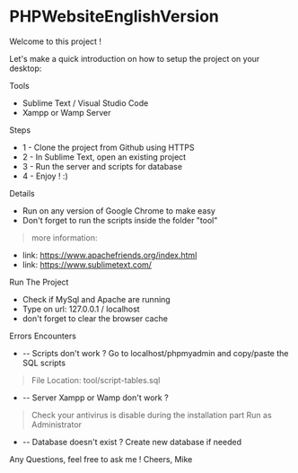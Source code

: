 # PHPWebsiteEnglishVersion

Welcome to this project !

Let's make a quick introduction on how to setup the project on your desktop:

Tools
- Sublime Text / Visual Studio Code
- Xampp or Wamp Server

Steps
* 1 - Clone the project from Github using HTTPS
* 2 - In Sublime Text, open an existing project
* 3 - Run the server and scripts for database 
* 4 - Enjoy ! :)

Details
*  Run on any version of Google Chrome to make easy
*  Don't forget to run the scripts inside the folder "tool"
> more information: 
  * link: https://www.apachefriends.org/index.html
  * link: https://www.sublimetext.com/

Run The Project
* Check if MySql and Apache are running
* Type on url: 127.0.0.1 / localhost
* don't forget to clear the browser cache

Errors Encounters
* -- Scripts don't work ? Go to localhost/phpmyadmin and copy/paste the SQL scripts
> File Location: tool/script-tables.sql

* -- Server Xampp or Wamp don't work ? 
> Check your antivirus is disable during the installation part
> Run as Administrator

* -- Database doesn't exist ? Create new database if needed

Any Questions, feel free to ask me !
Cheers,
Mike

